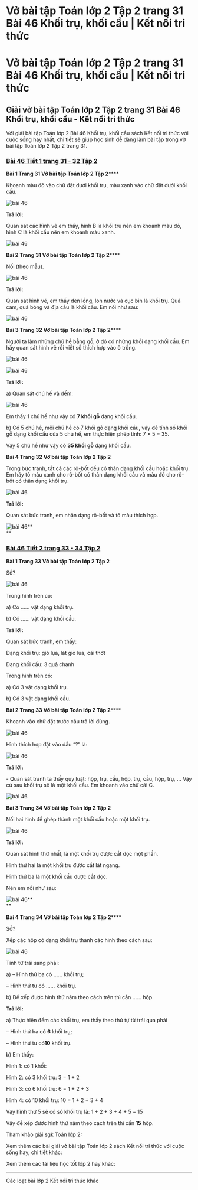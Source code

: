 # Vở bài tập Toán lớp 2 Tập 2 trang 31 Bài 46 Khối trụ, khối cầu | Kết nối tri thức

# Vở bài tập Toán lớp 2 Tập 2 trang 31 Bài 46 Khối trụ, khối cầu | Kết nối tri thức

## Giải vở bài tập Toán lớp 2 Tập 2 trang 31 Bài 46 Khối trụ, khối cầu - Kết nối tri thức

Với giải bài tập Toán lớp 2 Bài 46 Khối trụ, khối cầu sách Kết nối tri thức với cuộc sống hay nhất, chi tiết sẽ giúp học sinh dễ dàng làm bài tập trong vở bài tập Toán lớp 2 Tập 2 trang 31.

### [**Bài 46 Tiết 1 trang 31 - 32 Tập 2**](https://vietjack.com/vbt-toan-2-kn/bai-46-tiet-1-trang-31-32-tap-2.jsp)

**Bài 1 Trang 31 Vở bài tập Toán lớp 2 Tập 2******

Khoanh màu đỏ vào chữ đặt dưới khối trụ, màu xanh vào chữ đặt dưới khối cầu.

![bài 46](https://vietjack.com/vbt-toan-2-kn/images/bai-46-khoi-tru-khoi-cau-40115.png)

**Trả lời:**

Quan sát các hình vẽ em thấy, hình B là khối trụ nên em khoanh màu đỏ, hình C là khối cầu nên em khoanh màu xanh. 

![bài 46](https://vietjack.com/vbt-toan-2-kn/images/bai-46-khoi-tru-khoi-cau-40114.png)

**Bài 2 Trang 31 Vở bài tập Toán lớp 2 Tập 2******

Nối (theo mẫu).

![bài 46](https://vietjack.com/vbt-toan-2-kn/images/bai-46-khoi-tru-khoi-cau-40121.png)

**Trả lời:**

Quan sát hình vẽ, em thấy đèn lồng, lon nước và cục bin là khối trụ. Quả cam, quả bóng và địa cầu là khối cầu. Em nối như sau:

![bài 46](https://vietjack.com/vbt-toan-2-kn/images/bai-46-khoi-tru-khoi-cau-40122.png)

**Bài 3 Trang 32 Vở bài tập Toán lớp 2 Tập 2******

Người ta làm những chú hề bằng gỗ, ở đó có những khối dạng khối cầu. Em hãy quan sát hình vẽ rồi viết số thích hợp vào ô trống.

![bài 46](https://vietjack.com/vbt-toan-2-kn/images/bai-46-khoi-tru-khoi-cau-40131.png)

![bài 46](https://vietjack.com/vbt-toan-2-kn/images/bai-46-khoi-tru-khoi-cau-40129.png)

**Trả lời:**

a) Quan sát chú hề và đếm:

![bài 46](https://vietjack.com/vbt-toan-2-kn/images/bai-46-khoi-tru-khoi-cau-40116.png)

Em thấy 1 chú hề như vậy có **7 khối gỗ** dạng khối cầu.

b) Có 5 chú hề, mỗi chú hề có 7 khối gỗ dạng khối cầu, vậy để tính số khối gỗ dạng khối cầu của 5 chú hề, em thực hiện phép tính: 7 × 5 = 35. 

Vậy 5 chú hề như vậy có **35 khối gỗ** dạng khối cầu.

**Bài 4 Trang 32 Vở bài tập Toán lớp 2 Tập 2**

Trong bức tranh, tất cả các rô-bốt đều có thân dạng khối cầu hoặc khối trụ. Em hãy tô màu xanh cho rô-bốt có thân dạng khối cầu và màu đỏ cho rô-bốt có thân dạng khối trụ.

![bài 46](https://vietjack.com/vbt-toan-2-kn/images/bai-46-khoi-tru-khoi-cau-40128.png)

**Trả lời:**

Quan sát bức tranh, em nhận dạng rô-bốt và tô màu thích hợp. 

![bài 46](https://vietjack.com/vbt-toan-2-kn/images/bai-46-khoi-tru-khoi-cau-40124.png)**  
**

### [**Bài 46 Tiết 2 trang 33 - 34 Tập 2**](https://vietjack.com/vbt-toan-2-kn/bai-46-tiet-2-trang-33-34-tap-2.jsp)

**Bài 1 Trang 33 Vở bài tập Toán lớp 2 Tập 2**

Số?

![bài 46](https://vietjack.com/vbt-toan-2-kn/images/bai-46-khoi-tru-khoi-cau-40127.png)

Trong hình trên có:

a) Có …… vật dạng khối trụ.

b) Có …… vật dạng khối cầu.

**Trả lời:**

Quan sát bức tranh, em thấy:

Dạng khối trụ: giò lụa, lát giò lụa, cái thớt

Dạng khối cầu: 3 quả chanh

Trong hình trên có:

a) Có 3 vật dạng khối trụ.

b) Có 3 vật dạng khối cầu.

**Bài 2 Trang 33 Vở bài tập Toán lớp 2 Tập 2******

Khoanh vào chữ đặt trước câu trả lời đúng.

![bài 46](https://vietjack.com/vbt-toan-2-kn/images/bai-46-khoi-tru-khoi-cau-40118.png)

Hình thích hợp đặt vào dấu “?” là:

![bài 46](https://vietjack.com/vbt-toan-2-kn/images/bai-46-khoi-tru-khoi-cau-40117.png)

**Trả lời:**

\- Quan sát tranh ta thấy quy luật: hộp, trụ, cầu, hộp, trụ, cầu, hộp, trụ, … Vậy cứ sau khối trụ sẽ là một khối cầu. Em khoanh vào chữ cái C. 

![bài 46](https://vietjack.com/vbt-toan-2-kn/images/bai-46-khoi-tru-khoi-cau-40120.png)

**Bài 3 Trang 34 Vở bài tập Toán lớp 2 Tập 2**

Nối hai hình để ghép thành một khối cầu hoặc một khối trụ.

![bài 46](https://vietjack.com/vbt-toan-2-kn/images/bai-46-khoi-tru-khoi-cau-40132.png)

**Trả lời:**

Quan sát hình thứ nhất, là một khối trụ được cắt dọc một phần.

Hình thứ hai là một khối trụ được cắt lát ngang.

Hình thứ ba là một khối cầu được cắt dọc.

Nên em nối như sau:

![bài 46](https://vietjack.com/vbt-toan-2-kn/images/bai-46-khoi-tru-khoi-cau-40119.png)**  
**

**Bài 4 Trang 34 Vở bài tập Toán lớp 2 Tập 2******

Số?

Xếp các hộp có dạng khối trụ thành các hình theo cách sau:

![bài 46](https://vietjack.com/vbt-toan-2-kn/images/bai-46-khoi-tru-khoi-cau-40126.png)

Tính từ trái sang phải:

a) – Hình thứ ba có …… khối trụ;

– Hình thứ tư có …… khối trụ.

b) Để xếp được hình thứ năm theo cách trên thì cần …… hộp.

**Trả lời:**

a) Thực hiện đếm các khối trụ, em thấy theo thứ tự từ trái qua phải

– Hình thứ ba có **6** khối trụ;

– Hình thứ tư có**10** khối trụ.

b) Em thấy:

Hình 1: có 1 khối: 

Hình 2: có 3 khối trụ: 3 = 1 + 2

Hình 3: có 6 khối trụ: 6 = 1 + 2 + 3

Hình 4: có 10 khối trụ: 10 = 1 + 2 + 3 + 4

Vậy hình thứ 5 sẽ có số khối trụ là: 1 + 2 + 3 + 4 + 5 = 15 

Vậy để xếp được hình thứ năm theo cách trên thì cần **15** hộp.

Tham khảo giải sgk Toán lớp 2:

Xem thêm các bài giải vở bài tập Toán lớp 2 sách Kết nối tri thức với cuộc sống hay, chi tiết khác:

Xem thêm các tài liệu học tốt lớp 2 hay khác:

* * *

Các loạt bài lớp 2 Kết nối tri thức khác
